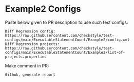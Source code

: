 # Example2 Configs
Paste below given to PR description to use such test configs:
```
Diff Regression config: https://raw.githubusercontent.com/checkstyle/test-configs/main/ExecutableStatementCount/Example2/config.xml
Diff Regression projects: https://raw.githubusercontent.com/checkstyle/test-configs/main/ExecutableStatementCount/Example2/list-of-projects.properties
```
Make comment in PR:
```
Github, generate report
```
